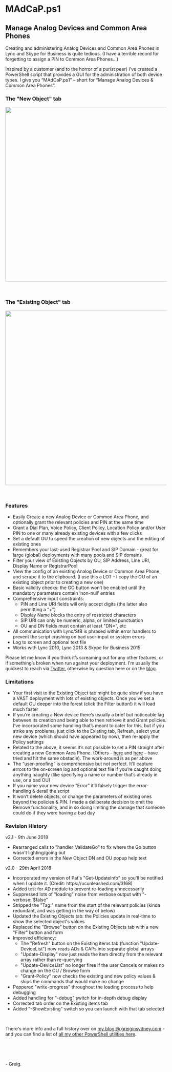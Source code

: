 # MAdCaP.ps1

## Manage Analog Devices and Common Area Phones

<p>Creating and administering Analog Devices and Common Area Phones in Lync and Skype for Business is quite tedious. (I have a terrible record for forgetting to assign a PIN to Common Area Phones&hellip;)</p>
<p>Inspired by a customer (and to the horror of a purist peer) I&rsquo;ve created a PowerShell script that provides a GUI for the administration of both device types. I give you &ldquo;MAdCaP.ps1&rdquo; &ndash; short for &ldquo;Manage Analog Devices &amp; Common  Area Phones&rdquo;.</p>
<h3>The "New Object" tab</h3>
<p><img id="198965" src="https://i1.gallery.technet.s-msft.com/madcapps1-a-gui-to-create-cbd2e3d8/image/file/198965/1/madcap-v2-new.png" alt="" width="624" height="544" /></p>
<p>&nbsp;</p>
<h3>The "Existing Object" tab</h3>
<p><img id="198966" src="https://i1.gallery.technet.s-msft.com/madcapps1-a-gui-to-create-cbd2e3d8/image/file/198966/1/madcap-v2-existing.png" alt="" width="624" height="544" /></p>
<p>&nbsp;</p>
<h3>Features</h3>
<ul>
<li>Easily Create a new Analog Device or Common Area Phone, and optionally grant the relevant policies and PIN at the same time </li>
<li>Grant a Dial Plan, Voice Policy, Client Policy, Location Policy and/or User PIN to one or many already existing devices with a few clicks </li>
<li>Set a default OU to speed the creation of new objects and the editing of existing ones </li>
<li>Remembers your last-used Registrar Pool and SIP Domain - great for large (global) deployments with many pools and SIP domains </li>
<li>Filter your view of Existing Objects by OU, SIP Address, Line URI, Display Name or RegistrarPool </li>
<li>View the config of an existing Analog Device or Common Area Phone, and scrape it to the clipboard. (I use this a LOT - I copy the OU of an existing object prior to creating a new one) </li>
<li>Basic validity checks: the GO button won&rsquo;t be enabled until the mandatory parameters contain &lsquo;non-null&rsquo; entries </li>
<li>Comprehensive input constraints: 
<ul>
<li>PIN and Line URI fields will only accept digits (the latter also permitting a &ldquo;+&rdquo;) </li>
<li>Display Name blocks the entry of restricted characters </li>
<li>SIP URI can only be numeric, alpha, or limited punctuation </li>
<li>OU and DN fields must contain at least "DN=", etc </li>
</ul>
</li>
<li>All communication with Lync/SfB is phrased within error handlers to prevent the script crashing on bad user-input or system errors </li>
<li>Log to screen and optional text file </li>
<li>Works with Lync 2010, Lync 2013 &amp; Skype for Business 2015 </li>
</ul>
<p>Please let me know if you think it&rsquo;s screaming out for any other features, or if something&rsquo;s broken when run against your deployment. I'm usually the quickest to reach via <a href="https://twitter.com/greiginsydney" target="_blank">Twitter</a>, otherwise by question here or on the <a href="https://greiginsydney.com/madcap-ps1-a-gui-for-lync-analog-devices-common-area-phones" target="_blank"> blog</a>.</p>
<h3>Limitations</h3>
<ul>
<li>Your first visit to the Existing Object tab might be quite slow if you have a VAST deployment with lots of existing objects. Once you've set a default OU deeper into the forest (click the Filter button!) it will load much faster </li>
<li>If you&rsquo;re creating a New device there&rsquo;s usually a brief but noticeable lag between its creation and being able to then retrieve it and Grant policies. I&rsquo;ve incorporated some handling that&rsquo;s meant to cater for this, but if you strike  any problems, just click to the Existing tab, Refresh, select your new device (which should have appeared by now), then re-apply the Policy settings </li>
<li>Related to the above, it seems it&rsquo;s not possible to set a PIN straight after creating a new Common Area Phone. (Others &ndash; <a href="http://social.technet.microsoft.com/Forums/en-US/ocsmanagement/thread/3b6f7edd-d46f-4f5b-b126-b351e5d54b57" target="_blank"> here</a> and <a href="http://blogs.perficient.com/microsoft/2011/04/how-to-create-lync-common-area-phones-in-bulk/" target="_blank"> here</a> &ndash; have tried and hit the same obstacle). The work-around is as per above </li>
<li>The &ldquo;user-proofing&rdquo; is comprehensive but not perfect. It&rsquo;ll capture errors to the on-screen log and optional text file if you&rsquo;re caught doing anything naughty (like specifying a name or number that&rsquo;s already in use, or a bad  OU) </li>
<li>If you name your new device &ldquo;Error&rdquo; it&rsquo;ll falsely trigger the error-handling &amp; derail the script </li>
<li>It won&rsquo;t delete objects, or change the parameters of existing ones beyond the policies &amp; PIN. I made a deliberate decision to omit the Remove functionality, and in so doing limiting the damage that someone could do if they were having a bad day </li>
</ul>
<h3>Revision History</h3>
<p>v2.1 - 9th June 2018</p>
<ul>
<li>Rearranged calls to "handler_ValidateGo" to fix where the Go button wasn't lighting/going out </li>
<li>Corrected errors in the New Object DN and OU popup help text </li>
</ul>
<p>v2.0 - 29th April 2018</p>
<ul>
<li>Incorporated my version of Pat's "Get-UpdateInfo" so you'll be notified when I update it. (Credit: https://ucunleashed.com/3168) </li>
<li>Added test for AD module to prevent re-loading unnecessarily </li>
<li>Suppressed lots of "loading" noise from verbose output with "-verbose:`$false" </li>
<li>Stripped the "Tag:" name from the start of the relevant policies (kinda redundant, and was getting in the way of below) </li>
<li>Updated the Existing Objects tab: the Policies update in real-time to show the selected object's values </li>
<li>Replaced the "Browse" button on the Existing Objects tab with a new "Filter" button and form </li>
<li>Improved efficiency: 
<ul>
<li>The "Refresh" button on the Existing items tab (function "Update-DeviceList") now reads ADs &amp; CAPs into separate global arrays </li>
<li>"Update-Display" now just reads the item directly from the relevant array rather than re-querying </li>
<li>"Update-DeviceList" no longer fires if the user Cancels or makes no change on the OU / Browse form </li>
<li>"Grant-Policy" now checks the existing and new policy values &amp; skips the commands that would make no change </li>
</ul>
</li>
<li>Peppered "write-progress" throughout the loading process to help debugging </li>
<li>Added handling for "-debug" switch for in-depth debug display </li>
<li>Corrected tab order on the Existing items tab </li>
<li>Added "-ShowExisting" switch so you can launch with that tab selected </li>
</ul>
<p>&nbsp;</p>
<p>There's more info and a full history over on&nbsp;<a href="https://greiginsydney.com/madcap-ps1-a-gui-for-lync-analog-devices-common-area-phones" target="_blank">my blog @ greiginsydney.com</a>&nbsp;- and you can find a list of <a href="https://greiginsydney.com/scripts/" target="_blank">all my other PowerShell utilities here</a>.</p>
<p>&nbsp;</p>
&nbsp;
<p>- Greig.</p>
